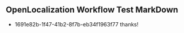 ## OpenLocalization Workflow Test MarkDown
* 1691e82b-1f47-41b2-8f7b-eb34f1963f77 thanks!

<!--HONumber=Aug16_HO1-->


